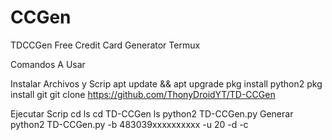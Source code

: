 # CCGen
TDCCGen Free Credit Card Generator Termux


Comandos A Usar

Instalar Archivos y Scrip
apt update && apt upgrade
pkg install python2
pkg install git
git clone https://github.com/ThonyDroidYT/TD-CCGen

Ejecutar Scrip
cd
ls
cd TD-CCGen
ls
python2 TD-CCGen.py
Generar 
python2 TD-CCGen.py -b 483039xxxxxxxxxx -u 20 -d -c
